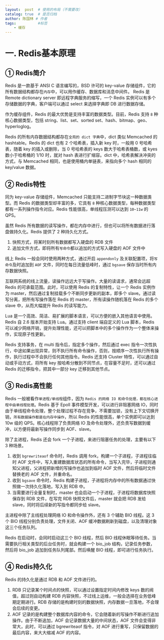 ```yaml
---
layout:  post  # 使用的布局（不需要改）
catalog: true  # 是否归档
author: 陈国林 # 作者
tags:          #标签
    - 缓存
---
```


# 一. Redis基本原理
## ① Redis简介
Redis 是一款基于 ANSI C 语言编写的，BSD 许可的 key-value 存储组件，它的所有数据结构都存在`内存`中，可以用作缓存、数据库和消息中间件。
Redis 是 Remote dictionary server 即远程字典服务的缩写，一个 Redis 实例可以有多个存储数据的字典，客户端可以通过 select 来选择字典即 DB 进行数据存储。

作为缓存组件，Redis 的最大优势是支持丰富的数据类型。目前，Redis 支持 `8` 种核心数据类型，包括 string、list、set、sorted set、hash、bitmap、geo、hyperloglog。

Redis 的所有内存数据结构都存在`全局的 dict 字典`中，dict 类似 Memcached 的 hashtable。Redis 的 dict 也有 2 个哈希表，插入新 key 时，一般用 0 号哈希表，随着 key 的插入或删除，当 0 号哈希表的 keys 数大于哈希表桶数，或 kyes 数小于哈希桶的 1/10 时，就对 hash 表进行扩缩容。dict 中，哈希表解决冲突的方式，与 Memcached 相同，也是使用桶内单链表，来指向多个 hash 相同的 key/value 数据。

## ② Redis特性
同为 key-value 存储组件，Memcached 只能支持二进制字节块这一种数据类型。而 Redis 的数据类型却丰富的多，它具有 `8` 种核心数据类型，每种数据类型都有一系列操作指令对应。Redis 性能很高，单线程压测可以达到 `10~11w` 的 QPS。

虽然 Redis 所有数据的读写操作，都在内存中进行，但也可以将所有数据进行落盘做持久化。Redis 提供了 2 种持久化方式。

1. 快照方式，将某时刻所有数据都写入硬盘的 RDB 文件
2. 追加文件方式，即将所有`写命令`都以追加的方式写入硬盘的 AOF 文件中

线上 Redis 一般会同时使用两种方式，通过开启 `appendonly` 及关联配置项，将`写命令`及时追加到 `AOF` 文件，同时在每日流量低峰时，通过 `bgsave` 保存当时所有内存数据快照。 

互联网系统的线上流量，读操作远远大于写操作。大量的读请求，通常会远超 Redis 的可承载范围。此时，可以使用 Redis 的复制特性，让一个 Redis 实例作为 master，然后通过复制挂载多个不断同步更新的副本，即多个 slave。通过读写分离，把所有写操作落在 Redis 的 master，所有读操作随机落在 Redis 的多个 slave 中，从而大幅提升 Redis 的读写能力。

Lua 是一个高效、简洁、易扩展的脚本语言，可以方便的嵌入其他语言中使用。Redis 自 2.6 版本开始支持 Lua。通过支持 client 端自定义的 Lua 脚本，Redis 可以减少网络开销，提升处理性能，还可以把脚本中的多个操作作为一个整体来操作，实现原子性更新。

Redis 支持事务，在 multi 指令后，指定多个操作，然后通过 exec 指令一次性执行，中途如果出现异常，则不执行所有命令操作，否则，按顺序一次性执行所有操作，执行过程中不会执行任何其他指令。Redis 还支持 Cluster 特性，可以通过自动或手动方式，将所有 key 按哈希分散到不同节点，在容量不足时，还可以通过 Redis 的迁移指令，把其中一部分 key 迁移到其他节点。

## ③ Redis高性能
Redis 一般被看作`单进程/单线程`组件，因为 `Redis 的网络 IO 和命令处理，都在核心进程中由单线程处理`。Redis 基于 Epoll 事件模型开发，可以进行非阻塞网络 IO，同时由于单线程命令处理，整个处理过程不存在竞争，不需要加锁，没有上下文切换开销，`所有数据操作都是在内存中操作`，所以 Redis 的性能很高，单个实例即可以达到 10w 级的 QPS。核心线程除了负责网络 IO 及命令处理外，还负责写数据到缓冲，以方便将最新写操作同步到 AOF、slave。

除了主进程，Redis 还会 fork 一个子进程，来进行阻塞任务的处理，主要有以下 3 种场景。

1. 收到 `bgrewriteaof` 命令时，Redis 调用 fork，构建一个子进程，子进程往临时 AOF 文件中，写入重建数据库状态的所有命令，当写入完毕，子进程则通知父进程，父进程把新增的写操作也追加到临时 AOF 文件，然后将临时文件替换老的 AOF 文件，并重命名。
2. 收到 `bgsave` 命令时，Redis 构建子进程，子进程将内存中的所有数据通过快照做一次持久化落地，写入到 RDB 中。
3. 当需要进行全量复制时，master 也会启动一个子进程，子进程将数据库快照保存到 RDB 文件，在写完 RDB 快照文件后，master 就会把 RDB 发给 slave，同时将后续新的写指令都同步给 slave。

主进程中除了主线程处理网络 IO 和命令操作外，还有 3 个辅助 BIO 线程。这 3 个 BIO 线程分别负责处理，文件关闭、AOF 缓冲数据刷新到磁盘，以及清理对象这三个任务队列。

Redis 在启动时，会同时启动这三个 BIO 线程，然后 BIO 线程休眠等待任务。当需要执行相关类型的后台任务时，就会构建一个 bio_job 结构，记录任务参数，然后将 bio_job 追加到任务队列尾部。然后唤醒 BIO 线程，即可进行任务执行。

## ④ Redis持久化
Redis 的持久化是通过 RDB 和 AOF 文件进行的。

1. RDB 只记录某个时间点的快照，可以通过设置指定时间内修改 keys 数的阀值，超过则自动构建 RDB 内容快照，不过线上运维，一般会选择在业务低峰期定期进行。RDB 存储的是构建时刻的数据快照，内存数据一旦落地，不会理会后续的变更。
2. AOF 记录的是构建整个数据库内容的命令，它会随着新的写操作不断进行追加操作。由于不断追加，AOF 会记录数据大量的中间状态，AOF 文件会变得非常大，此时，可以通过 bgrewriteaof 指令，对 AOF 进行重写，只保留数据的最后内容，来大大缩减 AOF 的内容。



